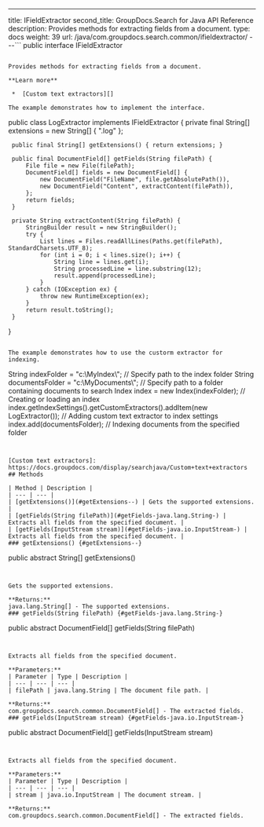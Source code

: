 ---
title: IFieldExtractor
second_title: GroupDocs.Search for Java API Reference
description: Provides methods for extracting fields from a document.
type: docs
weight: 39
url: /java/com.groupdocs.search.common/ifieldextractor/
---```
public interface IFieldExtractor
```

Provides methods for extracting fields from a document.

**Learn more**

 *  [Custom text extractors][]

The example demonstrates how to implement the interface.

```

 public class LogExtractor implements IFieldExtractor {
     private final String[] extensions = new String[] { ".log" };
 
     public final String[] getExtensions() { return extensions; }
 
     public final DocumentField[] getFields(String filePath) {
         File file = new File(filePath);
         DocumentField[] fields = new DocumentField[] {
             new DocumentField("FileName", file.getAbsolutePath()),
             new DocumentField("Content", extractContent(filePath)),
         };
         return fields;
     }
 
     private String extractContent(String filePath) {
         StringBuilder result = new StringBuilder();
         try {
             List lines = Files.readAllLines(Paths.get(filePath), StandardCharsets.UTF_8);
             for (int i = 0; i < lines.size(); i++) {
                 String line = lines.get(i);
                 String processedLine = line.substring(12);
                 result.append(processedLine);
             }
         } catch (IOException ex) {
             throw new RuntimeException(ex);
         }
         return result.toString();
     }
 }
 
```

The example demonstrates how to use the custorm extractor for indexing.

```

 String indexFolder = "c:\\MyIndex\\"; // Specify path to the index folder
 String documentsFolder = "c:\\MyDocuments\\"; // Specify path to a folder containing documents to search
 Index index = new Index(indexFolder); // Creating or loading an index
 index.getIndexSettings().getCustomExtractors().addItem(new LogExtractor()); // Adding custom text extractor to index settings
 index.add(documentsFolder); // Indexing documents from the specified folder
 
```


[Custom text extractors]: https://docs.groupdocs.com/display/searchjava/Custom+text+extractors
## Methods

| Method | Description |
| --- | --- |
| [getExtensions()](#getExtensions--) | Gets the supported extensions. |
| [getFields(String filePath)](#getFields-java.lang.String-) | Extracts all fields from the specified document. |
| [getFields(InputStream stream)](#getFields-java.io.InputStream-) | Extracts all fields from the specified document. |
### getExtensions() {#getExtensions--}
```
public abstract String[] getExtensions()
```


Gets the supported extensions.

**Returns:**
java.lang.String[] - The supported extensions.
### getFields(String filePath) {#getFields-java.lang.String-}
```
public abstract DocumentField[] getFields(String filePath)
```


Extracts all fields from the specified document.

**Parameters:**
| Parameter | Type | Description |
| --- | --- | --- |
| filePath | java.lang.String | The document file path. |

**Returns:**
com.groupdocs.search.common.DocumentField[] - The extracted fields.
### getFields(InputStream stream) {#getFields-java.io.InputStream-}
```
public abstract DocumentField[] getFields(InputStream stream)
```


Extracts all fields from the specified document.

**Parameters:**
| Parameter | Type | Description |
| --- | --- | --- |
| stream | java.io.InputStream | The document stream. |

**Returns:**
com.groupdocs.search.common.DocumentField[] - The extracted fields.
